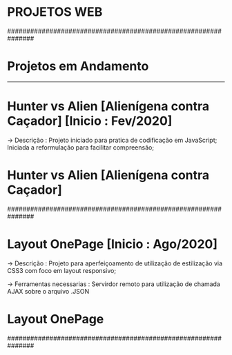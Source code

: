 # PROJETOS WEB #
###############################################################
# Projetos em Andamento
---------------------------------------------------------------

# Hunter vs Alien [Alienígena contra Caçador] [Inicio : Fev/2020]
-> Descrição : Projeto iniciado para pratica de codificação em JavaScript;
            Iniciada a reformulação para facilitar compreensão;
# Hunter vs Alien [Alienígena contra Caçador]
###############################################################
# Layout OnePage [Inicio : Ago/2020]
-> Descrição : Projeto para aperfeiçoamento de utilização de estilização via CSS3
            com foco em layout responsivo;

-> Ferramentas necessarias : Servirdor remoto para utilização de chamada AJAX sobre o arquivo .JSON
# Layout OnePage
###############################################################

  

